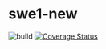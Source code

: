 # swe1-new
![build]([https://app.travis-ci.com/simaoalicechen/swe1-new.branch=main](https://app.travis-ci.com/github/simaoalicechen/swe1-new))
[![Coverage Status](https://coveralls.io/repos/github/simaoalicechen/swe1-new/badge.svg?branch=main)](https://coveralls.io/github/simaoalicechen/swe1-new?branch=main)
